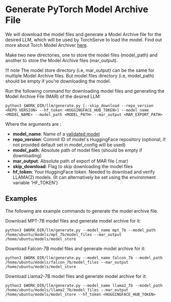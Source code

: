 # Generate PyTorch Model Archive File
We will download the model files and generate a Model Archive file for the desired LLM, which will be used by TorchServe to load the model. Find out more about Torch Model Archiver [here](https://github.com/pytorch/serve/blob/master/model-archiver/README.md).

Make two new directories, one to store the model files (model_path) and another to store the Model Archive files (mar_output).

!!! note
    The model store directory (i.e, mar_output) can be the same for multiple Model Archive files. But model files directory (i.e, model_path) should be empty if you're downloading the model.

Run the following command for downloading model files and generating the Model Archive File (MAR) of the desired LLM: 
```
python3 $WORK_DIR/llm/generate.py [--skip_download --repo_version <REPO_VERSION> --hf_token <HUGGINGFACE_HUB_TOKEN>] --model_name <MODEL_NAME> --model_path <MODEL_PATH> --mar_output <MAR_EXPORT_PATH>
```
Where the arguments are : 

- **model_name**:      Name of a [validated model](validated_models.md)
- **repo_version**:    Commit ID of model's HuggingFace repository (optional, if not provided default set in model_config will be used)
- **model_path**:      Absolute path of model files (should be empty if downloading)
- **mar_output**:      Absolute path of export of MAR file (.mar)
- **skip_download**:   Flag to skip downloading the model files
- **hf_token**:        Your HuggingFace token. Needed to download and verify LLAMA(2) models. (It can alternatively be set using the environment variable 'HF_TOKEN')

## Examples
The following are example commands to generate the model archive file.

Download MPT-7B model files and generate model archive for it:
```
python3 $WORK_DIR/llm/generate.py --model_name mpt_7b --model_path /home/ubuntu/models/mpt_7b/model_files --mar_output /home/ubuntu/models/model_store
```
Download Falcon-7B model files and generate model archive for it:
```
python3 $WORK_DIR/llm/generate.py --model_name falcon_7b --model_path /home/ubuntu/models/falcon_7b/model_files --mar_output /home/ubuntu/models/model_store
```
Download Llama2-7B model files and generate model archive for it:
```
python3 $WORK_DIR/llm/generate.py --model_name llama2_7b --model_path /home/ubuntu/models/llama2_7b/model_files --mar_output /home/ubuntu/models/model_store --hf_token <HUGGINGFACE_HUB_TOKEN>
```